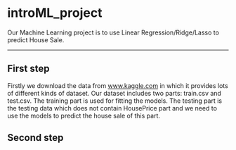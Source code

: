 # introML_project
Our Machine Learning project is to use Linear Regression/Ridge/Lasso to predict House Sale.

---
## First step
Firstly we download the data from www.kaggle.com in which it provides lots of different kinds of dataset. 
Our dataset includes two parts: train.csv and test.csv. The training part is used for fitting the models. The testing part is the testing data which does not contain HousePrice part and we need to use the models to predict the house sale of this part.

## Second step
